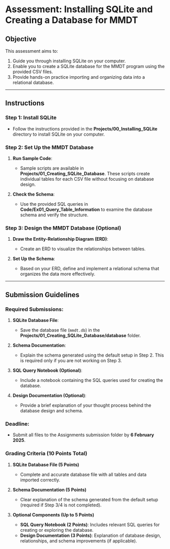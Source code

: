 # **Assessment: Installing SQLite and Creating a Database for MMDT**

## **Objective**
This assessment aims to:
1. Guide you through installing SQLite on your computer.
2. Enable you to create a SQLite database for the MMDT program using the provided CSV files.
3. Provide hands-on practice importing and organizing data into a relational database.

---

## **Instructions**

### **Step 1: Install SQLite**
- Follow the instructions provided in the **Projects/00_Installing_SQLite** directory to install SQLite on your computer.

### **Step 2: Set Up the MMDT Database**
1. **Run Sample Code**:
   - Sample scripts are available in **Projects/01_Creating_SQLite_Database**. These scripts create individual tables for each CSV file without focusing on database design.

2. **Check the Schema**:
   - Use the provided SQL queries in **Code/Ex01_Query_Table_Information** to examine the database schema and verify the structure.

### **Step 3: Design the MMDT Database (Optional)**
1. **Draw the Entity-Relationship Diagram (ERD)**:
   - Create an ERD to visualize the relationships between tables.
   
2. **Set Up the Schema**:
   - Based on your ERD, define and implement a relational schema that organizes the data more effectively.

---

## **Submission Guidelines**
### **Required Submissions**:
1. **SQLite Database File**:
   - Save the database file (`mmdt.db`) in the **Projects/01_Creating_SQLite_Database/database** folder.

2. **Schema Documentation**:
   - Explain the schema generated using the default setup in Step 2. This is required only if you are not working on Step 3.

3. **SQL Query Notebook (Optional)**:
   - Include a notebook containing the SQL queries used for creating the database.

4. **Design Documentation (Optional)**:
   - Provide a brief explanation of your thought process behind the database design and schema.

### **Deadline**:
- Submit all files to the Assignments submission folder by **6 February 2025**.

### **Grading Criteria (10 Points Total)**

1. **SQLite Database File (5 Points)**  
   - Complete and accurate database file with all tables and data imported correctly.

2. **Schema Documentation (5 Points)**  
   - Clear explanation of the schema generated from the default setup (required if Step 3/4 is not completed).

3. **Optional Components (Up to 5 Points)**  
   - **SQL Query Notebook (2 Points)**: Includes relevant SQL queries for creating or exploring the database.  
   - **Design Documentation (3 Points)**: Explanation of database design, relationships, and schema improvements (if applicable).
